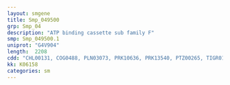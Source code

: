 ```yaml
---
layout: smgene
title: Smp_049500
grp: Smp_04
description: "ATP binding cassette sub family F"
smp: Smp_049500.1
uniprot: "G4V904"
length:  2208
cdd: "CHL00131, COG0488, PLN03073, PRK10636, PRK13540, PTZ00265, TIGR01189, TIGR03719, cd03221, cl14896, cl21455, pfam00005, pfam12848, smart00382"
kk: K06158
categories: sm
---
```


